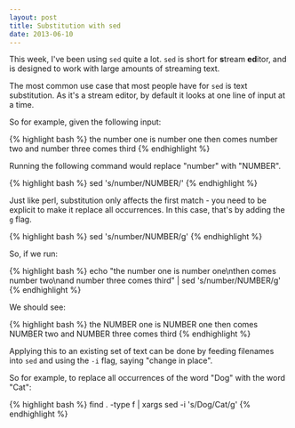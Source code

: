 ```yaml
---
layout: post
title: Substitution with sed
date: 2013-06-10
---
```


This week, I've been using `sed` quite a lot. `sed` is short for **s**tream **ed**itor, and is designed to work with large amounts of streaming text.

The most common use case that most people have for `sed` is text substitution. As it's a stream editor, by default it looks at one line of input at a time.

So for example, given the following input:

{% highlight bash %}
the number one is number one
then comes number two
and number three comes third
{% endhighlight %}

Running the following command would replace "number" with "NUMBER".

{% highlight bash %}
sed 's/number/NUMBER/'
{% endhighlight %}

Just like perl, substitution only affects the first match - you need to be explicit to make it replace all occurrences. In this case, that's by adding the `g` flag.

{% highlight bash %}
sed 's/number/NUMBER/g'
{% endhighlight %}

So, if we run:

{% highlight bash %}
echo "the number one is number one\nthen comes number two\nand number three comes third" | sed 's/number/NUMBER/g'
{% endhighlight %}

We should see:

{% highlight bash %}
the NUMBER one is NUMBER one
then comes NUMBER two
and NUMBER three comes third
{% endhighlight %}

Applying this to an existing set of text can be done by feeding filenames into `sed` and using the `-i` flag, saying "change in place".

So for example, to replace all occurrences of the word "Dog" with the word "Cat":

{% highlight bash %}
find . -type f | xargs sed -i 's/Dog/Cat/g'
{% endhighlight %}


